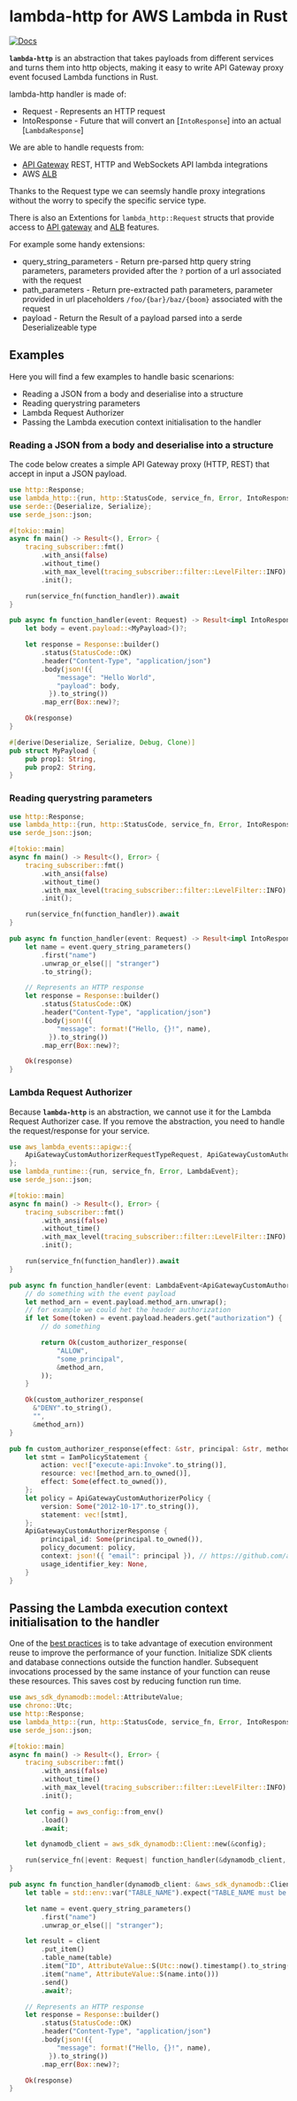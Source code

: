# lambda-http for AWS Lambda in Rust

[![Docs](https://docs.rs/lambda_http/badge.svg)](https://docs.rs/lambda_http) 

**`lambda-http`** is an abstraction that takes payloads from different services and turns them into http objects, making it easy to write API Gateway proxy event focused Lambda functions in Rust.

lambda-http handler is made of:
* Request - Represents an HTTP request
* IntoResponse - Future that will convert an [`IntoResponse`] into an actual [`LambdaResponse`]

We are able to handle requests from:
* [API Gateway](https://docs.aws.amazon.com/apigateway/latest/developerguide/welcome.html) REST, HTTP and WebSockets API lambda integrations
* AWS [ALB](https://docs.aws.amazon.com/elasticloadbalancing/latest/application/introduction.html)

Thanks to the Request type we can seemsly handle proxy integrations without the worry to specify the specific service type.

There is also an Extentions for `lambda_http::Request` structs that provide access to [API gateway](https://docs.aws.amazon.com/apigateway/latest/developerguide/set-up-lambda-proxy-integrations.html#api-gateway-simple-proxy-for-lambda-input-format) and [ALB](https://docs.aws.amazon.com/elasticloadbalancing/latest/application/lambda-functions.html) features.

For example some handy extensions:

* query_string_parameters - Return pre-parsed http query string parameters, parameters provided after the `?` portion of a url associated with the request
* path_parameters - Return pre-extracted path parameters, parameter provided in url placeholders `/foo/{bar}/baz/{boom}` associated with the request
* payload - Return the Result of a payload parsed into a serde Deserializeable type

## Examples

Here you will find a few examples to handle basic scenarions:

* Reading a JSON from a body and deserialise into a structure
* Reading querystring parameters
* Lambda Request Authorizer
* Passing the Lambda execution context initialisation to the handler

### Reading a JSON from a body and deserialise into a structure

The code below creates a simple API Gateway proxy (HTTP, REST) that accept in input a JSON payload.

```rust
use http::Response;
use lambda_http::{run, http::StatusCode, service_fn, Error, IntoResponse, Request, RequestExt};
use serde::{Deserialize, Serialize};
use serde_json::json;

#[tokio::main]
async fn main() -> Result<(), Error> {
    tracing_subscriber::fmt()
        .with_ansi(false)
        .without_time()
        .with_max_level(tracing_subscriber::filter::LevelFilter::INFO)
        .init();

    run(service_fn(function_handler)).await
}

pub async fn function_handler(event: Request) -> Result<impl IntoResponse, Error> {
    let body = event.payload::<MyPayload>()?;

    let response = Response::builder()
        .status(StatusCode::OK)
        .header("Content-Type", "application/json")
        .body(json!({
            "message": "Hello World",
            "payload": body, 
          }).to_string())
        .map_err(Box::new)?;

    Ok(response)
}

#[derive(Deserialize, Serialize, Debug, Clone)]
pub struct MyPayload {
    pub prop1: String,
    pub prop2: String,
}
```

### Reading querystring parameters

```rust
use http::Response;
use lambda_http::{run, http::StatusCode, service_fn, Error, IntoResponse, Request, RequestExt};
use serde_json::json;

#[tokio::main]
async fn main() -> Result<(), Error> {
    tracing_subscriber::fmt()
        .with_ansi(false)
        .without_time()
        .with_max_level(tracing_subscriber::filter::LevelFilter::INFO)
        .init();

    run(service_fn(function_handler)).await
}

pub async fn function_handler(event: Request) -> Result<impl IntoResponse, Error> {
    let name = event.query_string_parameters()
        .first("name")
        .unwrap_or_else(|| "stranger")
        .to_string();

    // Represents an HTTP response
    let response = Response::builder()
        .status(StatusCode::OK)
        .header("Content-Type", "application/json")
        .body(json!({
            "message": format!("Hello, {}!", name),
          }).to_string())
        .map_err(Box::new)?;

    Ok(response)
}
```

### Lambda Request Authorizer

Because **`lambda-http`** is an abstraction, we cannot use it for the Lambda Request Authorizer case.
If you remove the abstraction, you need to handle the request/response for your service.


```rust
use aws_lambda_events::apigw::{
    ApiGatewayCustomAuthorizerRequestTypeRequest, ApiGatewayCustomAuthorizerResponse, ApiGatewayCustomAuthorizerPolicy, IamPolicyStatement,
};
use lambda_runtime::{run, service_fn, Error, LambdaEvent};
use serde_json::json;

#[tokio::main]
async fn main() -> Result<(), Error> {
    tracing_subscriber::fmt()
        .with_ansi(false)
        .without_time()
        .with_max_level(tracing_subscriber::filter::LevelFilter::INFO)
        .init();

    run(service_fn(function_handler)).await
}

pub async fn function_handler(event: LambdaEvent<ApiGatewayCustomAuthorizerRequestTypeRequest>) -> Result<ApiGatewayCustomAuthorizerResponse, Error> {
    // do something with the event payload
    let method_arn = event.payload.method_arn.unwrap();
    // for example we could het the header authorization
    if let Some(token) = event.payload.headers.get("authorization") {
        // do something

        return Ok(custom_authorizer_response(
            "ALLOW",
            "some_principal",
            &method_arn,
        ));
    }

    Ok(custom_authorizer_response(
      &"DENY".to_string(), 
      "", 
      &method_arn))
}

pub fn custom_authorizer_response(effect: &str, principal: &str, method_arn: &str) -> ApiGatewayCustomAuthorizerResponse {
    let stmt = IamPolicyStatement {
        action: vec!["execute-api:Invoke".to_string()],
        resource: vec![method_arn.to_owned()],
        effect: Some(effect.to_owned()),
    };
    let policy = ApiGatewayCustomAuthorizerPolicy {
        version: Some("2012-10-17".to_string()),
        statement: vec![stmt],
    };
    ApiGatewayCustomAuthorizerResponse {
        principal_id: Some(principal.to_owned()),
        policy_document: policy,
        context: json!({ "email": principal }), // https://github.com/awslabs/aws-lambda-rust-runtime/discussions/548
        usage_identifier_key: None,
    }
}
```

## Passing the Lambda execution context initialisation to the handler

One of the [best practices](https://docs.aws.amazon.com/lambda/latest/dg/best-practices.html) is to take advantage of execution environment reuse to improve the performance of your function. Initialize SDK clients and database connections outside the function handler. Subsequent invocations processed by the same instance of your function can reuse these resources. This saves cost by reducing function run time.

```rust
use aws_sdk_dynamodb::model::AttributeValue;
use chrono::Utc;
use http::Response;
use lambda_http::{run, http::StatusCode, service_fn, Error, IntoResponse, Request, RequestExt};
use serde_json::json;

#[tokio::main]
async fn main() -> Result<(), Error> {
    tracing_subscriber::fmt()
        .with_ansi(false)
        .without_time()
        .with_max_level(tracing_subscriber::filter::LevelFilter::INFO)
        .init();

    let config = aws_config::from_env()
        .load()
        .await;

    let dynamodb_client = aws_sdk_dynamodb::Client::new(&config);

    run(service_fn(|event: Request| function_handler(&dynamodb_client, event))).await
}

pub async fn function_handler(dynamodb_client: &aws_sdk_dynamodb::Client, event: Request) -> Result<impl IntoResponse, Error> {
    let table = std::env::var("TABLE_NAME").expect("TABLE_NAME must be set");

    let name = event.query_string_parameters()
        .first("name")
        .unwrap_or_else(|| "stranger");

    let result = client
        .put_item()
        .table_name(table)
        .item("ID", AttributeValue::S(Utc::now().timestamp().to_string()))
        .item("name", AttributeValue::S(name.into()))
        .send()
        .await?;

    // Represents an HTTP response
    let response = Response::builder()
        .status(StatusCode::OK)
        .header("Content-Type", "application/json")
        .body(json!({
            "message": format!("Hello, {}!", name),
          }).to_string())
        .map_err(Box::new)?;

    Ok(response)
}
```